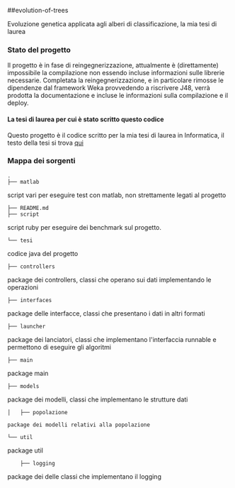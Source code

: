 ##evolution-of-trees

Evoluzione genetica applicata agli alberi di classificazione, la mia tesi di laurea

### Stato del progetto

Il progetto è in fase di reingegnerizzazione, attualmente è (direttamente) impossibile la compilazione non essendo incluse informazioni sulle librerie necessarie.
Completata la reingegnerizzazione, e in particolare rimosse le dipendenze dal framework Weka provvedendo a riscrivere J48, verrà prodotta la documentazione e incluse
le informazioni sulla compilazione e il deploy.

#### La tesi di laurea per cui è stato scritto questo codice
Questo progetto è il codice scritto per la mia tesi di laurea in Informatica, il testo della tesi si trova  [qui](http://www.thedarshan.com/tesi/)

### Mappa dei sorgenti

    .
    ├── matlab
script vari per eseguire test con matlab, non strettamente legati al progetto

    ├── README.md
    ├── script

script ruby per eseguire dei benchmark sul progetto.

	└── tesi

codice java del progetto

	├── controllers

package dei controllers, classi che operano sui dati implementando le operazioni
	
	├── interfaces

package delle interfacce, classi che presentano i dati in altri formati
	
	├── launcher

package dei lanciatori, classi che implementano l'interfaccia runnable e permettono di eseguire gli algoritmi
	
	├── main

package main	
	
	├── models

package dei modelli, classi che implementano le strutture dati
	
	
	│   ├── popolazione

	package dei modelli relativi alla popolazione

	└── util

package util
	
	
	    ├── logging

package dei delle classi che implementano il logging
	    
